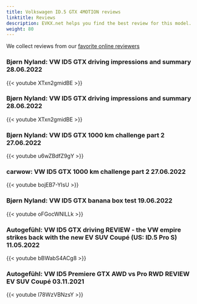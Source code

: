 ```yaml
---
title: Volkswagen ID.5 GTX 4MOTION reviews
linktitle: Reviews
description: EVKX.net helps you find the best review for this model. 
weight: 80
---
```

We collect reviews from our [favorite online reviewers](/guides/evreviewers/)

### Bjørn Nyland: VW ID5 GTX driving impressions and summary 28.06.2022

{{< youtube XTxn2gmidBE >}}
### Bjørn Nyland: VW ID5 GTX driving impressions and summary 28.06.2022

{{< youtube XTxn2gmidBE >}}
### Bjørn Nyland: VW ID5 GTX 1000 km challenge part 2 27.06.2022

{{< youtube u6wZBdfZ9gY >}}
### carwow: VW ID5 GTX 1000 km challenge part 2 27.06.2022

{{< youtube bojEB7-YIsU >}}
### Bjørn Nyland: VW ID5 GTX banana box test 19.06.2022

{{< youtube oFGocWNlLLk >}}
### Autogefühl: VW ID5 GTX driving REVIEW - the VW empire strikes back with the new EV SUV Coupé (US: ID.5 Pro S) 11.05.2022

{{< youtube bBWabS4ACg8 >}}
### Autogefühl: VW ID5 Premiere GTX AWD vs Pro RWD REVIEW EV SUV Coupé 03.11.2021

{{< youtube l78WzVBNzsY >}}

